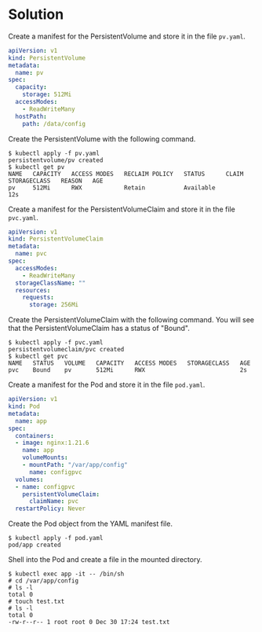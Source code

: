 # Solution

Create a manifest for the PersistentVolume and store it in the file `pv.yaml`.

```yaml
apiVersion: v1
kind: PersistentVolume
metadata:
  name: pv
spec:
  capacity:
    storage: 512Mi
  accessModes:
    - ReadWriteMany
  hostPath:
    path: /data/config
```

Create the PersistentVolume with the following command.

```
$ kubectl apply -f pv.yaml
persistentvolume/pv created
$ kubectl get pv
NAME   CAPACITY   ACCESS MODES   RECLAIM POLICY   STATUS      CLAIM   STORAGECLASS   REASON   AGE
pv     512Mi      RWX            Retain           Available                                   12s
```

Create a manifest for the PersistentVolumeClaim and store it in the file `pvc.yaml`.

```yaml
apiVersion: v1
kind: PersistentVolumeClaim
metadata:
  name: pvc
spec:
  accessModes:
    - ReadWriteMany
  storageClassName: ""
  resources:
    requests:
      storage: 256Mi
```

Create the PersistentVolumeClaim with the following command. You will see that the PersistentVolumeClaim has a status of "Bound".

```
$ kubectl apply -f pvc.yaml
persistentvolumeclaim/pvc created
$ kubectl get pvc
NAME   STATUS   VOLUME   CAPACITY   ACCESS MODES   STORAGECLASS   AGE
pvc    Bound    pv       512Mi      RWX                           2s
```

Create a manifest for the Pod and store it in the file `pod.yaml`.

```yaml
apiVersion: v1
kind: Pod
metadata:
  name: app
spec:
  containers:
  - image: nginx:1.21.6
    name: app
    volumeMounts:
    - mountPath: "/var/app/config"
      name: configpvc
  volumes:
  - name: configpvc
    persistentVolumeClaim:
      claimName: pvc
  restartPolicy: Never
```

Create the Pod object from the YAML manifest file.

```
$ kubectl apply -f pod.yaml
pod/app created
```

Shell into the Pod and create a file in the mounted directory.

```
$ kubectl exec app -it -- /bin/sh
# cd /var/app/config
# ls -l
total 0
# touch test.txt
# ls -l
total 0
-rw-r--r-- 1 root root 0 Dec 30 17:24 test.txt
```
